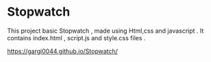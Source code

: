 # Stopwatch

This project basic Stopwatch , made using Html,css and javascript . It contains index.html , script.js and style.css files .

https://gargi0044.github.io/Stopwatch/
